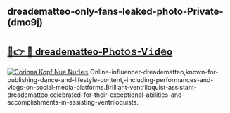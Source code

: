 ## dreadematteo-only-fans​-leaked-photo​-Private-(dmo9j)


# <h2><a href="https://mediaupload.pro?title=dreadematteo&ref=git">🔗👉 🔴 dreadematteo-P𝚑ot𝚘𝚜-V𝚒d𝚎o</a></h2>

[![Corinna Kopf Nue Nu𝚍e𝚜](https://i.imgur.com/0qMVB7G.gif)](https://mediaupload.pro?title=dreadematteo&ref=git)
Online-influencer-dreadematteo,known-for-publishing-dance-and-lifestyle-content,-including-performances-and-vlogs-on-social-media-platforms.Brilliant-ventriloquist-assistant-dreadematteo,celebrated-for-their-exceptional-abilities-and-accomplishments-in-assisting-ventriloquists.  